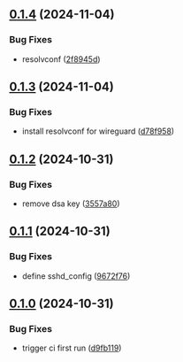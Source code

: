 ## [0.1.4](https://github.com/l4rm4nd/Kali-Linux-Dockerfile/compare/v0.1.3...v0.1.4) (2024-11-04)


### Bug Fixes

* resolvconf ([2f8945d](https://github.com/l4rm4nd/Kali-Linux-Dockerfile/commit/2f8945d2eeddb2636bd6f154c6ddf96cd25d4f7b))

## [0.1.3](https://github.com/l4rm4nd/Kali-Linux-Dockerfile/compare/v0.1.2...v0.1.3) (2024-11-04)


### Bug Fixes

* install resolvconf for wireguard ([d78f958](https://github.com/l4rm4nd/Kali-Linux-Dockerfile/commit/d78f958cce4c6bdb6664a55f4bd90c25127248d6))

## [0.1.2](https://github.com/l4rm4nd/Kali-Linux-Dockerfile/compare/v0.1.1...v0.1.2) (2024-10-31)


### Bug Fixes

* remove dsa key ([3557a80](https://github.com/l4rm4nd/Kali-Linux-Dockerfile/commit/3557a80f555b76d92c0bef61749a7fdd085cc987))

## [0.1.1](https://github.com/l4rm4nd/Kali-Linux-Dockerfile/compare/v0.1.0...v0.1.1) (2024-10-31)


### Bug Fixes

* define sshd_config ([9672f76](https://github.com/l4rm4nd/Kali-Linux-Dockerfile/commit/9672f7603ab2a29b878eff588d2b850f8913b435))

## [0.1.0](https://github.com/l4rm4nd/Kali-Linux-Dockerfile/compare/d9fb1195ba5af2ca0bd030375d0f38d434c10534...v0.1.0) (2024-10-31)


### Bug Fixes

* trigger ci first run ([d9fb119](https://github.com/l4rm4nd/Kali-Linux-Dockerfile/commit/d9fb1195ba5af2ca0bd030375d0f38d434c10534))


